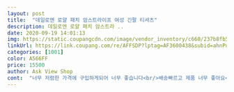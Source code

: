 ```yaml
---
layout: post 
title:  "데일로엔 로얄 패치 암스트라이프 여성 긴팔 티셔츠" 
description: 데일로엔 로얄 패치 암스트라 ..
date: 2020-09-19 14:01:13 
img: https://static.coupangcdn.com/image/vendor_inventory/c660/237b8fb56e900f946261d1b9966544e5ad07db8819d00d57e78fc9e7d3ea.jpg 
linkUrl: https://link.coupang.com/re/AFFSDP?lptag=AF3600438&subid=ahnPublicAsk&pageKey=306756735&itemId=967169824&vendorItemId=5373522741&traceid=V0-113-05e86108114a3051 
categories: [1001] 
color: A566FF 
price: 15500 
author: Ask View Shop 
cont:  "너무 저렴한 가격에 구입하게되어 너무 좋습니다<br/>배송빠르고 제품 너무 좋아요<br/>배송이 늦은 거 말고는 옷은 예쁩니다 원단도 좋구요 원사이즈라 저처럼 마른분들은 좀 커요<br/>옷 재질 다 너무좋아요!!<br/>집에서 입으려고 한건데 너무 아까울정도네요<br/>편하고 좋네요 싼티도 안나고<br/>" 
---
```

